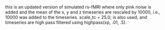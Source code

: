 this is an updated version of simulated rs-fMRI where only pink noise is added and the mean of the x, y and z timeseries are rescaled by 10000, i.e., 10000 was added to the timeseries. 
scale_tc = 25.0; is also used, and timeseries are high pass filtered using highpass(xp, .01, .5).

